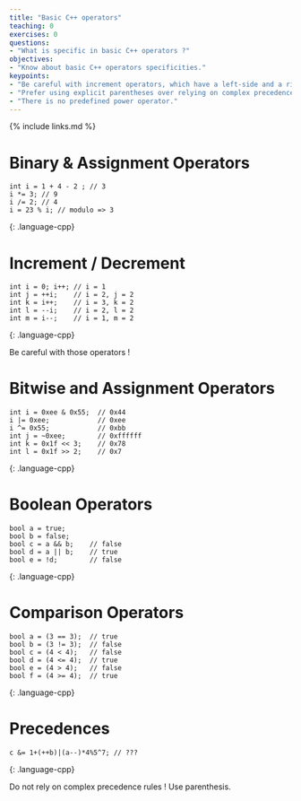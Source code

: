 ```yaml
---
title: "Basic C++ operators"
teaching: 0
exercises: 0
questions:
- "What is specific in basic C++ operators ?"
objectives:
- "Know about basic C++ operators specificities."
keypoints:
- "Be careful with increment operators, which have a left-side and a right-side version."
- "Prefer using explicit parentheses over relying on complex precedence rules."
- "There is no predefined power operator."
---
```


{% include links.md %}

# Binary & Assignment Operators

~~~
int i = 1 + 4 - 2 ; // 3
i *= 3; // 9
i /= 2; // 4
i = 23 % i; // modulo => 3
~~~
{: .language-cpp}

# Increment / Decrement

~~~
int i = 0; i++; // i = 1
int j = ++i;    // i = 2, j = 2
int k = i++;    // i = 3, k = 2
int l = --i;    // i = 2, l = 2
int m = i--;    // i = 1, m = 2
~~~
{: .language-cpp}

Be careful with those operators !

# Bitwise and Assignment Operators

~~~
int i = 0xee & 0x55;  // 0x44
i |= 0xee;            // 0xee
i ^= 0x55;            // 0xbb
int j = ~0xee;        // 0xffffff
int k = 0x1f << 3;    // 0x78
int l = 0x1f >> 2;    // 0x7
~~~
{: .language-cpp}

# Boolean Operators

~~~
bool a = true;
bool b = false;
bool c = a && b;    // false
bool d = a || b;    // true
bool e = !d;        // false
~~~
{: .language-cpp}

# Comparison Operators

~~~
bool a = (3 == 3);  // true
bool b = (3 != 3);  // false
bool c = (4 < 4);   // false
bool d = (4 <= 4);  // true
bool e = (4 > 4);   // false
bool f = (4 >= 4);  // true
~~~
{: .language-cpp}

# Precedences

~~~
c &= 1+(++b)|(a--)*4%5^7; // ???
~~~
{: .language-cpp}

Do not rely on complex precedence rules ! Use parenthesis.

